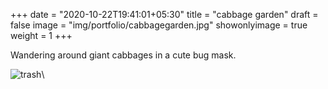 +++
date = "2020-10-22T19:41:01+05:30"
title = "cabbage garden"
draft = false
image = "img/portfolio/cabbagegarden.jpg"
showonlyimage = true
weight = 1
+++

Wandering around giant cabbages in a cute bug mask.

![trash](/img/portfolio/cabbagegarden.jpg)\
